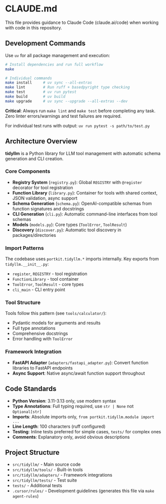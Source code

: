# CLAUDE.md

This file provides guidance to Claude Code (claude.ai/code) when working with code in this repository.

## Development Commands

Use `uv` for all package management and execution:

```bash
# Install dependencies and run full workflow
make

# Individual commands
make install     # uv sync --all-extras
make lint        # Run ruff + basedpyright type checking  
make test        # uv run pytest
make build       # uv build
make upgrade     # uv sync --upgrade --all-extras --dev
```

**Critical**: Always run `make lint` and `make test` before completing any task. Zero linter errors/warnings and test failures are required.

For individual test runs with output: `uv run pytest -s path/to/test.py`

## Architecture Overview

**tidyllm** is a Python library for LLM tool management with automatic schema generation and CLI creation.

### Core Components

- **Registry System** (`registry.py`): Global `REGISTRY` with `@register` decorator for tool registration
- **Function Library** (`library.py`): Container for tools with shared context, JSON validation, async support
- **Schema Generation** (`schema.py`): OpenAI-compatible schemas from function signatures and docstrings
- **CLI Generation** (`cli.py`): Automatic command-line interfaces from tool schemas
- **Models** (`models.py`): Core types (`ToolError`, `ToolResult`)
- **Discovery** (`discover.py`): Automatic tool discovery in packages/directories

### Import Patterns

The codebase uses `portkit.tidyllm.*` imports internally. Key exports from `tidyllm.__init__.py`:
- `register`, `REGISTRY` - tool registration
- `FunctionLibrary` - tool container
- `ToolError`, `ToolResult` - core types
- `cli_main` - CLI entry point

### Tool Structure

Tools follow this pattern (see `tools/calculator/`):
- Pydantic models for arguments and results
- Full type annotations
- Comprehensive docstrings
- Error handling with `ToolError`

### Framework Integration

- **FastAPI Adapter** (`adapters/fastapi_adapter.py`): Convert function libraries to FastAPI endpoints
- **Async Support**: Native async/await function support throughout

## Code Standards

- **Python Version**: 3.11-3.13 only, use modern syntax
- **Type Annotations**: Full typing required, use `str | None` not `Optional[str]`
- **Imports**: Absolute imports only, `from portkit.tidyllm.module import ...`
- **Line Length**: 100 characters (ruff configured)
- **Testing**: Inline tests preferred for simple cases, `tests/` for complex ones
- **Comments**: Explanatory only, avoid obvious descriptions

## Project Structure

- `src/tidyllm/` - Main source code
- `src/tidyllm/tools/` - Built-in tools
- `src/tidyllm/adapters/` - Framework integrations  
- `src/tidyllm/tests/` - Test suite
- `tests/` - Additional tests
- `.cursor/rules/` - Development guidelines (generates this file via `make agent-rules`)